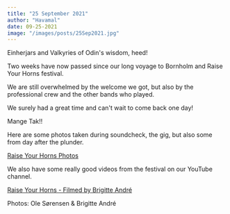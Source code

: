 ```yaml
---
title: "25 September 2021"
author: "Havamal"
date: 09-25-2021
image: "/images/posts/25Sep2021.jpg"
---
```


Einherjars and Valkyries of Odin's wisdom, heed!

Two weeks have now passed since our long voyage to Bornholm and Raise Your Horns festival.

We are still overwhelmed by the welcome we got, but also by the professional crew and the other bands who played.

We surely had a great time and can't wait to come back one day!

Mange Tak!!

Here are some photos taken during soundcheck, the gig, but also some from day after the plunder.

[Raise Your Horns Photos](https://www.facebook.com/Havamalofficial/posts/pfbid0kNjwUMQeiDj1usRcJ5gvYJgbzXVRB61BxLPeMiYFrMcQjQS2TjqXUMmxpWXatprsl)

We also have some really good videos from the festival on our YouTube channel.

[Raise Your Horns - Filmed by Brigitte André](https://youtube.com/channel/UCmGfesgQAVTgpJqGf9dt3wA)

Photos:
Ole Sørensen & Brigitte André

